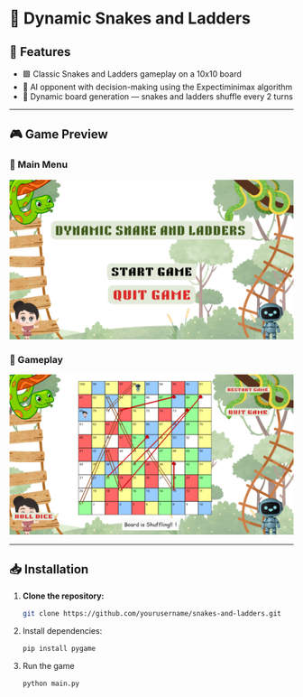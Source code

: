 # 🎲 Dynamic Snakes and Ladders

## 🚀 Features

- 🟩 Classic Snakes and Ladders gameplay on a 10x10 board  
- 🤖 AI opponent with decision-making using the Expectiminimax algorithm  
- 🔀 Dynamic board generation — snakes and ladders shuffle every 2 turns  

---

## 🎮 Game Preview

### 🏁 Main Menu  
![Main Menu](images/screenshot1.png)

### 🎲 Gameplay  
![Gameplay](images/screenshot2.png)

---

## 📥 Installation

1. **Clone the repository:**

   ```bash
   git clone https://github.com/yourusername/snakes-and-ladders.git
   
2. Install dependencies:
   ```bash
   pip install pygame
4. Run the game
   ``` bash
   python main.py
